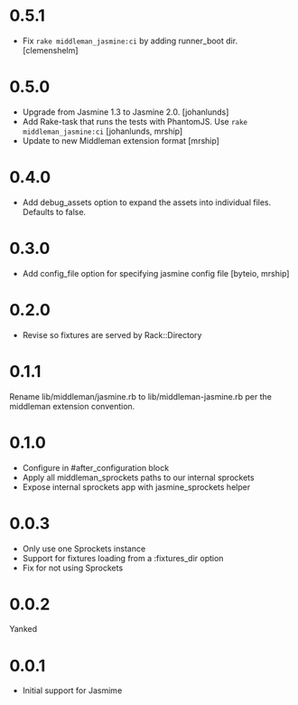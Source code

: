 0.5.1
===
* Fix `rake middleman_jasmine:ci` by adding runner_boot dir. [clemenshelm]

0.5.0
===
* Upgrade from Jasmine 1.3 to Jasmine 2.0. [johanlunds]
* Add Rake-task that runs the tests with PhantomJS. Use `rake middleman_jasmine:ci` [johanlunds, mrship]
* Update to new Middleman extension format [mrship]

0.4.0
===
* Add debug_assets option to expand the assets into individual files. Defaults to false.

0.3.0
===
* Add config_file option for specifying jasmine config file [byteio, mrship]

0.2.0
===
* Revise so fixtures are served by Rack::Directory

0.1.1
===
Rename lib/middleman/jasmine.rb to lib/middleman-jasmine.rb per the middleman extension convention.

0.1.0
===

* Configure in #after_configuration block
* Apply all middleman_sprockets paths to our internal sprockets
* Expose internal sprockets app with jasmine_sprockets helper

0.0.3
===

* Only use one Sprockets instance
* Support for fixtures loading from a :fixtures_dir option
* Fix for not using Sprockets

0.0.2
===
Yanked

0.0.1
===

* Initial support for Jasmime

